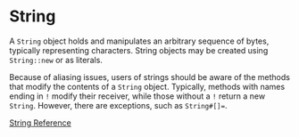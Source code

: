 # String

A `String` object holds and manipulates an arbitrary sequence of bytes,
typically representing characters. String objects may be created using
`String::new` or as literals.

Because of aliasing issues, users of strings should be aware of the methods
that modify the contents of a `String` object.  Typically, methods with names
ending in `!` modify their receiver, while those without a `!` return a
new `String`.  However, there are exceptions, such as `String#[]=`.

[String Reference](http://ruby-doc.org/core-2.5.0/String.html)